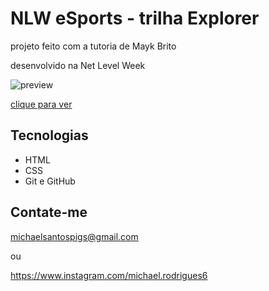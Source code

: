 # NLW eSports - trilha Explorer

projeto feito com a tutoria de Mayk Brito 

desenvolvido na Net Level Week

![preview](./.github/preview.png)

[clique para ver](https://megelado.github.io/nlw-esports-explorer/)

##  Tecnologias

- HTML
- CSS
- Git e GitHub

## Contate-me

michaelsantospigs@gmail.com

ou

https://www.instagram.com/michael.rodrigues6